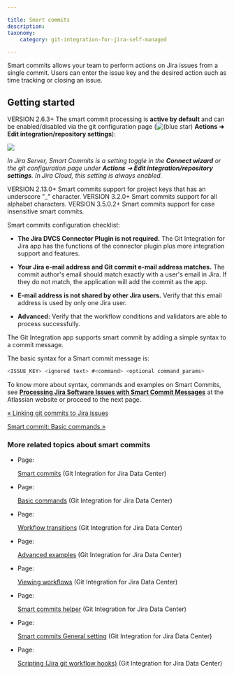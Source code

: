 ```yaml
---

title: Smart commits
description:
taxonomy:
    category: git-integration-for-jira-self-managed

---
```

Smart commits allows your team to perform actions on Jira issues from a single commit. Users can enter the issue key and the desired action such as time tracking or closing an issue.

## Getting started

VERSION 2.6.3+ The smart commit processing is **active by default** and can be enabled/disabled via the git configuration page (![(blue star)](/wiki/s/-1639011364/6452/8b4898d3c114827e64ec143b4fa79bb76a6cfa5b/_/images/icons/emoticons/star_blue.png) **Actions ➜ Edit integration/repository settings**):

![](https://bigbrassband.atlassian.net/wiki/download/thumbnails/1930398395/smart-commit-setting.png?version=1&modificationDate=1630642887746&cacheVersion=1&api=v2&width=374&height=80)

_In Jira Server, Smart Commits is a setting toggle in the **Connect wizard** or the git_
_configuration page under **Actions** ➜ **Edit integration/repository settings**._
_In Jira Cloud, this setting is always enabled._

VERSION 2.13.0+ Smart commits support for project keys that has an underscore "\_" character.
VERSION 3.2.0+ Smart commits support for all alphabet characters.
VERSION 3.5.0.2+ Smart commits support for case insensitive smart commits.


Smart commits configuration checklist:

*   **The Jira DVCS Connector Plugin is not required.**
    The Git Integration for Jira app has the functions of the connector plugin plus more integration support and features.

*   **Your Jira e-mail address and Git commit e-mail address matches.**
    The commit author's email should match exactly with a user's email in Jira. If they do not match, the application will add the commit as the app.

*   **E-mail address is not shared by other Jira users.**
    Verify that this email address is used by only one Jira user.

*   **Advanced:** Verify that the workflow conditions and validators are able to process successfully.



The Git Integration app supports smart commit by adding a simple syntax to a commit message.

The basic syntax for a Smart commit message is:

```java
<ISSUE_KEY> <ignored text> #<command> <optional command_params>
```

To know more about syntax, commands and examples on Smart Commits, see [**Processing Jira Software Issues with Smart Commit Messages**](https://confluence.atlassian.com/bitbucket/processing-jira-software-issues-with-smart-commit-messages-298979931.html) at the Atlassian website or proceed to the next page.

[« Linking git commits to Jira issues](/wiki/spaces/GIJDC/pages/1930398265/Linking+git+commits+to+Jira+issues)

[Smart commit: Basic commands »](/git-integration-for-jira-self-managed/Basic-commands)

### More related topics about smart commits

*   Page:

    [Smart commits](/git-integration-for-jira-self-managed/Smart-commits) (Git Integration for Jira Data Center)

*   Page:

    [Basic commands](/git-integration-for-jira-self-managed/Basic-commands) (Git Integration for Jira Data Center)

*   Page:

    [Workflow transitions](/git-integration-for-jira-self-managed/Workflow-transitions) (Git Integration for Jira Data Center)

*   Page:

    [Advanced examples](/git-integration-for-jira-self-managed/Advanced-examples) (Git Integration for Jira Data Center)

*   Page:

    [Viewing workflows](/git-integration-for-jira-self-managed/Viewing-workflows) (Git Integration for Jira Data Center)

*   Page:

    [Smart commits helper](/wiki/spaces/GIJDC/pages/1930398529/Smart+commits+helper) (Git Integration for Jira Data Center)

*   Page:

    [Smart commits General setting](/wiki/spaces/GIJDC/pages/1930398554/Smart+commits+General+setting) (Git Integration for Jira Data Center)

*   Page:

    [Scripting (Jira git workflow hooks)](/wiki/spaces/GIJDC/pages/1930398579) (Git Integration for Jira Data Center)